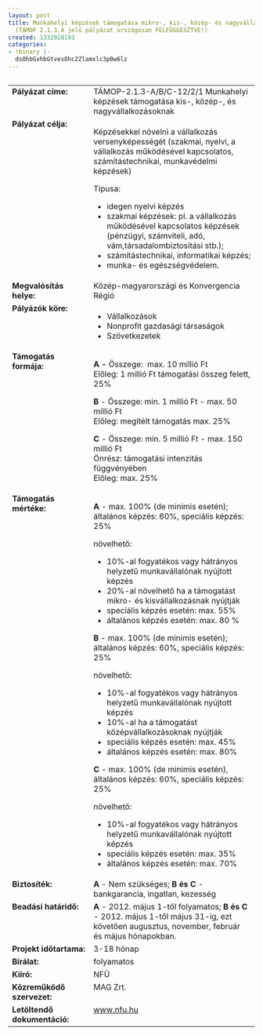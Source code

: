 ```yaml
---
layout: post
title: Munkahelyi képzések támogatása mikro-, kis-, közép- és nagyvállalkozásoknak
  (TÁMOP 2.1.3.A jelű pályázat országosan FELFÜGGESZTVE!)
created: 1332928193
categories:
- !binary |-
  dsOhbGxhbGtvesOhc2Zlamxlc3p0w6lz
---
```

<table style="width: 100%;" align="left" border="0" cellpadding="0" cellspacing="0"><tbody><tr align="left" valign="top"><td style="width: 187px;" valign="top"><strong>Pályázat címe:</strong></td><td style="width: 428px;" valign="top">TÁMOP-2.1.3-A/B/C-12/2/1 Munkahelyi képzések támogatása kis-, közép-, és nagyvállalkozásoknak</td></tr><tr align="left" valign="top"><td style="width: 187px;" valign="top"><strong>Pályázat célja:</strong></td><td style="width: 428px;" valign="top"><p>Képzésekkel növelni a vállalkozás versenyképességét (szakmai, nyelvi, a vállalkozás működésével kapcsolatos, számítástechnikai, munkavédelmi képzések)</p><p>Típusa:</p><ul><li>idegen nyelvi képzés</li><li>szakmai képzések: pl. a vállalkozás működésével kapcsolatos képzések (pénzügyi, számviteli, adó, vám,társadalombiztosítási stb.);</li><li>számítástechnikai, informatikai képzés;</li><li>munka- és egészségvédelem.</li></ul></td></tr><tr align="left" valign="top"><td style="width: 187px;" valign="top"><strong>Megvalósítás helye:</strong></td><td style="width: 428px;" valign="top">Közép-magyarországi és Konvergencia Régió</td></tr><tr align="left" valign="top"><td style="width: 187px;" valign="top"><strong>Pályázók köre:</strong></td><td style="width: 428px;" valign="top"><ul><li>Vállalkozások</li><li>Nonprofit gazdasági társaságok</li><li>Szövetkezetek</li></ul></td></tr><tr align="left" valign="top"><td style="width: 187px;" valign="top"><strong>Támogatás formája:</strong></td><td style="width: 428px;" valign="top"><p><strong>A - </strong>Összege:&nbsp; max. 10 millió Ft <br>Előleg: 1 millió Ft támogatási összeg felett, 25%</p><p><strong>B</strong> - Összege: min. 1 millió Ft - max. 50 millió Ft<br>Előleg: megítélt támogatás max. 25%</p><p><strong>C</strong> - Összege: min. 5 millió Ft - max. 150 millió Ft<br>Önrész: támogatási intenzitás függvényében<br>Előleg: max. 25%</p></td></tr><tr align="left" valign="top"><td style="width: 187px;" valign="top"><strong>Támogatás mértéke:</strong></td><td style="width: 428px;" valign="top"><p><strong>A</strong> - max. 100% (de minimis esetén); általános képzés: 60%, speciális képzés: 25%</p><p>növelhető:</p><ul><li>10%-al fogyatékos vagy hátrányos helyzetű munkavállalónak nyújtott képzés</li><li>20%-al növelhető ha a támogatást mikro- és kisvállalkozásnak nyújtják</li><li>speciális képzés esetén: max. 55%</li><li>általános képzés esetén: max. 80 %</li></ul><p><strong>B</strong> - max. 100% (de minimis esetén); általános képzés: 60%, speciális képzés: 25%</p><p>növelhető:</p><ul><li>10%-al fogyatékos vagy hátrányos helyzetű munkavállalónak nyújtott képzés</li><li>10%-al ha a támogatást középvállalkozásoknak nyújtják</li><li>speciális képzés esetén: max. 45%</li><li>általános képzés esetén: max. 80%</li></ul><p><strong>C</strong> - max. 100% (de minimis esetén), általános képzés: 60%, speciális képzés: 25%</p><p>növelhető:</p><ul><li>10%-al fogyatékos vagy hátrányos helyzetű munkavállalónak nyújtott képzés</li><li>speciális képzés esetén: max. 35%</li><li>általános képzés esetén: max. 70%</li></ul></td></tr><tr align="left" valign="top"><td style="width: 187px;" valign="top"><strong>Biztosíték:</strong></td><td style="width: 428px;" valign="top"><strong>A</strong> - Nem szükséges; <strong>B és C</strong> - bankgarancia, ingatlan, kezesség</td></tr><tr align="left" valign="top"><td style="width: 187px;" valign="top"><strong>Beadási határidő:</strong></td><td style="width: 428px;" valign="top"><strong>A</strong> - 2012. május 1-től folyamatos;<strong> B és C</strong> - 2012. május 1-től május 31-ig, ezt követően augusztus, november, február és május hónapokban.</td></tr><tr align="left" valign="top"><td style="width: 187px;" valign="top"><strong>Projekt időtartama:</strong></td><td style="width: 428px;" valign="top">3-18 hónap</td></tr><tr align="left" valign="top"><td style="width: 187px;" valign="top"><strong>Bírálat:</strong></td><td style="width: 428px;" valign="top">folyamatos</td></tr><tr align="left" valign="top"><td style="width: 187px;" valign="top"><strong>Kiíró:</strong></td><td style="width: 428px;" valign="top">NFÜ</td></tr><tr align="left" valign="top"><td style="width: 187px;" valign="top"><strong>Közreműködő szervezet:</strong></td><td style="width: 428px;" valign="top">MAG Zrt.</td></tr><tr align="left" valign="top"><td style="width: 187px;" valign="top"><strong>Letöltendő dokumentáció:</strong></td><td style="width: 428px;" valign="top"><a href="http://www.nfu.hu/" title="http://www.nfu.hu/">www.nfu.hu</a></td></tr></tbody></table>
